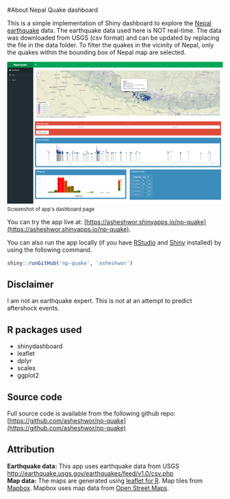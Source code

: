 #About Nepal Quake dashboard

This is a simple implementation of Shiny dashboard to explore the [Nepal earthquake](http://en.wikipedia.org/wiki/April_2015_Nepal_earthquake) data. The earthquake data used here is NOT real-time. The data was downloaded from USGS (csv format) and can be updated by replacing the file in the data folder. To filter the quakes in the vicinity of Nepal, only the quakes within the bounding box of Nepal map are selected.

![app screen-shot](pictures/1dash.png)
<small>Screenshot of app's dashboard page</small>

You can try the app live at: [https://asheshwor.shinyapps.io/np-quake](https://asheshwor.shinyapps.io/np-quake).

You can also run the app locally (if you have [RStudio](http://www.rstudio.com/) and [Shiny](http://cran.r-project.org/web/packages/shiny/index.html) installed) by using the following command.

```R
shiny::runGitHub('np-quake', 'asheshwor')
````

## Disclaimer

I am not an earthquake expert. This is not at an attempt to predict aftershock events.

## R packages used

*   shinydashboard
*   leaflet
*   dplyr
*   scales
*   ggplot2

## Source code

Full source code is available from the following github repo: [https://github.com/asheshwor/np-quake](https://github.com/asheshwor/np-quake)

## Attribution

**Earthquake data:** This app uses earthquake data from USGS http://earthquake.usgs.gov/earthquakes/feed/v1.0/csv.php  
 **Map data:** The maps are generated using [leaflet for R](https://rstudio.github.io/leaflet/). Map tiles from [Mapbox](https://www.mapbox.com/). Mapbox uses map data from [Open Street Maps](http://www.openstreetmap.org/).